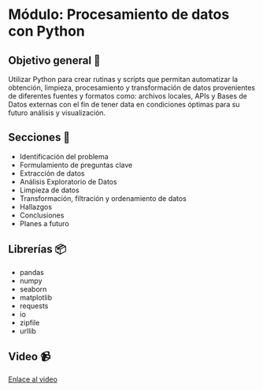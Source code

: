 # Módulo: Procesamiento de datos con Python

## Objetivo general 🎯 

Utilizar Python para crear rutinas y scripts que permitan automatizar la obtención, limpieza, procesamiento y transformación de datos provenientes de diferentes fuentes y formatos como: archivos locales, APIs y Bases de Datos externas con el fin de tener data en condiciones óptimas para su futuro análisis y visualización.

## Secciones 📖

* Identificación del problema
* Formulamiento de preguntas clave
* Extracción de datos
* Análisis Exploratorio de Datos
* Limpieza de datos
* Transformación, filtración y ordenamiento de datos
* Hallazgos     
* Conclusiones
* Planes a futuro

## Librerías 📦
* pandas
* numpy
* seaborn
* matplotlib
* requests
* io
* zipfile
* urllib

## Video :video_camera:
[Enlace al video](https://drive.google.com/file/d/1wsaDZAeVLYxHHX7uPXMyauaQMZum_gGo/view?usp=sharing)